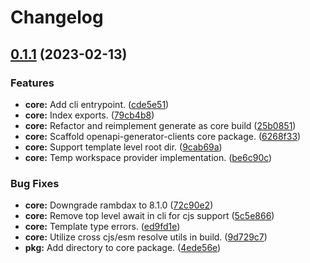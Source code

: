 # Changelog

## [0.1.1](https://github.com/BradenM/openapi-generator-clients/compare/openapi-generator-clients-v0.1.0...openapi-generator-clients-v0.1.1) (2023-02-13)


### Features

* **core:** Add cli entrypoint. ([cde5e51](https://github.com/BradenM/openapi-generator-clients/commit/cde5e51c0566d9b201de8a6be37e2299a103b2b1))
* **core:** Index exports. ([79cb4b8](https://github.com/BradenM/openapi-generator-clients/commit/79cb4b869fc22889aab2dadfc5d07785609ec61c))
* **core:** Refactor and reimplement generate as core build ([25b0851](https://github.com/BradenM/openapi-generator-clients/commit/25b085160348fb6f6f581b3fd0cbbe3900fb715c))
* **core:** Scaffold openapi-generator-clients core package. ([6268f33](https://github.com/BradenM/openapi-generator-clients/commit/6268f3317d001b5002f985cbff4c39cac2f45555))
* **core:** Support template level root dir. ([9cab69a](https://github.com/BradenM/openapi-generator-clients/commit/9cab69ad6ae9850e2875d73033f65242ad9af383))
* **core:** Temp workspace provider implementation. ([be6c90c](https://github.com/BradenM/openapi-generator-clients/commit/be6c90cc65fef3782c64b40ce8ba2cd4b1852331))


### Bug Fixes

* **core:** Downgrade rambdax to 8.1.0 ([72c90e2](https://github.com/BradenM/openapi-generator-clients/commit/72c90e2a58b1c60e4b721bdfae70f4b3eef807b4))
* **core:** Remove top level await in cli for cjs support ([5c5e866](https://github.com/BradenM/openapi-generator-clients/commit/5c5e866912d7909d630ffae0993484c0aff6aa59))
* **core:** Template type errors. ([ed9fd1e](https://github.com/BradenM/openapi-generator-clients/commit/ed9fd1e5153f23d709edd2a07cbcfb71dfe32050))
* **core:** Utilize cross cjs/esm resolve utils in build. ([9d729c7](https://github.com/BradenM/openapi-generator-clients/commit/9d729c78578f61a3d31c377eedfcc51d298992db))
* **pkg:** Add directory to core package. ([4ede56e](https://github.com/BradenM/openapi-generator-clients/commit/4ede56e35e202f417d272605108b024d8d49cf27))
